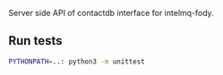 Server side API of contactdb interface for intelmq-fody.

## Run tests

```sh
PYTHONPATH=..: python3 -m unittest
```
